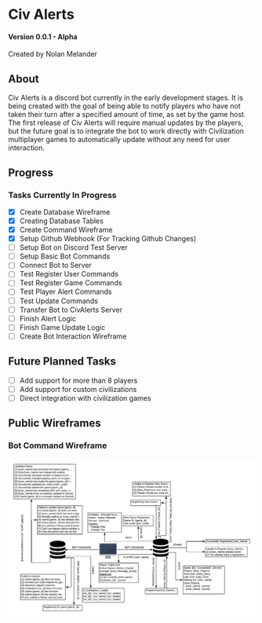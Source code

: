 # Civ Alerts
#### Version 0.0.1 - Alpha
Created by Nolan Melander

## About

Civ Alerts is a discord bot currently in the early development stages. It is being created with the goal of being able 
to notify players who have not taken their turn after a specified amount of time, as set by the game host. The first 
release of Civ Alerts will require manual updates by the players, but the future goal is to integrate the bot to work 
directly with Civilization multiplayer games to automatically update without any need for user interaction.

## Progress
### Tasks Currently In Progress
- [x] Create Database Wireframe
- [x] Creating Database Tables
- [x] Create Command Wireframe 
- [x] Setup Github Webhook (For Tracking Github Changes)
- [ ] Setup Bot on Discord Test Server
- [ ] Setup Basic Bot Commands
- [ ] Connect Bot to Server
- [ ] Test Register User Commands
- [ ] Test Register Game Commands
- [ ] Test Player Alert Commands
- [ ] Test Update Commands
- [ ] Transfer Bot to CivAlerts Server
- [ ] Finish Alert Logic
- [ ] Finish Game Update Logic
- [ ] Create Bot Interaction Wireframe

## Future Planned Tasks
- [ ] Add support for more than 8 players
- [ ] Add support for custom civilizations
- [ ] Direct integration with civilization games

## Public Wireframes
### Bot Command Wireframe
![alt text](Images/CivAlert%20Commands.png "Bot Command Wireframe")
